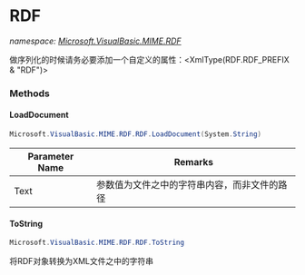 ﻿# RDF
_namespace: [Microsoft.VisualBasic.MIME.RDF](./index.md)_

做序列化的时候请务必要添加一个自定义的属性：<XmlType(RDF.RDF_PREFIX & "RDF")>



### Methods

#### LoadDocument
```csharp
Microsoft.VisualBasic.MIME.RDF.RDF.LoadDocument(System.String)
```


|Parameter Name|Remarks|
|--------------|-------|
|Text|参数值为文件之中的字符串内容，而非文件的路径|


#### ToString
```csharp
Microsoft.VisualBasic.MIME.RDF.RDF.ToString
```
将RDF对象转换为XML文件之中的字符串


